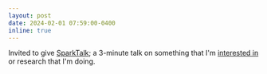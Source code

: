 ```yaml
---
layout: post
date: 2024-02-01 07:59:00-0400
inline: true
---
```

Invited to give [SparkTalk](https://chancellor.uic.edu/sparktalks/sparktalks-feb-1/); a 3-minute talk on something that I'm [interested in](https://youtu.be/a3ZOjLXfeHU?si=TuK_uwZqlVzHZ0Xu) or research that I'm doing.
